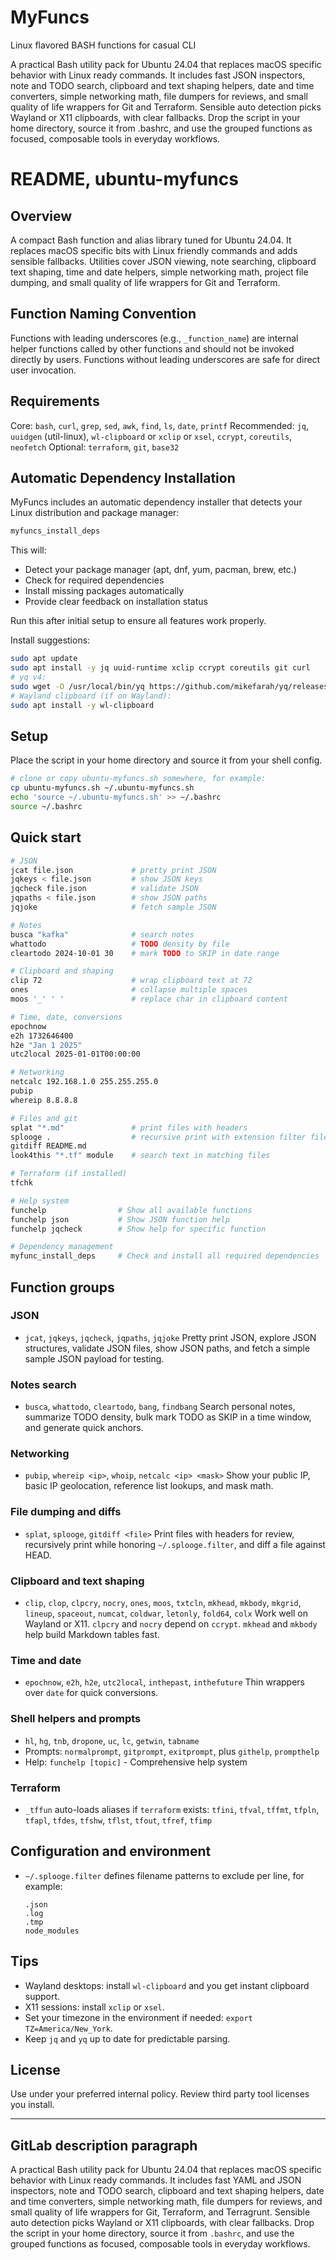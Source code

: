 # MyFuncs
Linux flavored BASH functions for casual CLI

A practical Bash utility pack for Ubuntu 24.04 that replaces macOS specific behavior with Linux ready commands. It includes fast JSON inspectors, note and TODO search, clipboard and text shaping helpers, date and time converters, simple networking math, file dumpers for reviews, and small quality of life wrappers for Git and Terraform. Sensible auto detection picks Wayland or X11 clipboards, with clear fallbacks. Drop the script in your home directory, source it from .bashrc, and use the grouped functions as focused, composable tools in everyday workflows.

# README, ubuntu-myfuncs

## Overview

A compact Bash function and alias library tuned for Ubuntu 24.04. It replaces macOS specific bits with Linux friendly commands and adds sensible fallbacks. Utilities cover JSON viewing, note searching, clipboard text shaping, time and date helpers, simple networking math, project file dumping, and small quality of life wrappers for Git and Terraform.

## Function Naming Convention

Functions with leading underscores (e.g., `_function_name`) are internal helper functions called by other functions and should not be invoked directly by users. Functions without leading underscores are safe for direct user invocation.

## Requirements

Core: `bash`, `curl`, `grep`, `sed`, `awk`, `find`, `ls`, `date`, `printf`
Recommended: `jq`, `uuidgen` (util-linux), `wl-clipboard` or `xclip` or `xsel`, `ccrypt`, `coreutils`, `neofetch`
Optional: `terraform`, `git`, `base32`

## Automatic Dependency Installation

MyFuncs includes an automatic dependency installer that detects your Linux distribution and package manager:

```bash
myfuncs_install_deps
```

This will:
- Detect your package manager (apt, dnf, yum, pacman, brew, etc.)
- Check for required dependencies
- Install missing packages automatically
- Provide clear feedback on installation status

Run this after initial setup to ensure all features work properly.

Install suggestions:

```bash
sudo apt update
sudo apt install -y jq uuid-runtime xclip ccrypt coreutils git curl
# yq v4:
sudo wget -O /usr/local/bin/yq https://github.com/mikefarah/yq/releases/latest/download/yq_linux_amd64 && sudo chmod +x /usr/local/bin/yq
# Wayland clipboard (if on Wayland):
sudo apt install -y wl-clipboard
```

## Setup

Place the script in your home directory and source it from your shell config.

```bash
# clone or copy ubuntu-myfuncs.sh somewhere, for example:
cp ubuntu-myfuncs.sh ~/.ubuntu-myfuncs.sh
echo 'source ~/.ubuntu-myfuncs.sh' >> ~/.bashrc
source ~/.bashrc
```

## Quick start

```bash
# JSON
jcat file.json             # pretty print JSON
jqkeys < file.json         # show JSON keys
jqcheck file.json          # validate JSON
jqpaths < file.json        # show JSON paths
jqjoke                     # fetch sample JSON

# Notes
busca "kafka"              # search notes
whattodo                   # TODO density by file
cleartodo 2024-10-01 30    # mark TODO to SKIP in date range

# Clipboard and shaping
clip 72                    # wrap clipboard text at 72
ones                       # collapse multiple spaces
moos '_' ' '               # replace char in clipboard content

# Time, date, conversions
epochnow
e2h 1732646400
h2e "Jan 1 2025"
utc2local 2025-01-01T00:00:00

# Networking
netcalc 192.168.1.0 255.255.255.0
pubip
whereip 8.8.8.8

# Files and git
splat "*.md"               # print files with headers
splooge .                  # recursive print with extension filter file
gitdiff README.md
look4this "*.tf" module    # search text in matching files

# Terraform (if installed)
tfchk

# Help system
funchelp                # Show all available functions
funchelp json           # Show JSON function help
funchelp jqcheck        # Show help for specific function

# Dependency management
myfunc_install_deps     # Check and install all required dependencies
```

## Function groups

### JSON

* `jcat`, `jqkeys`, `jqcheck`, `jqpaths`, `jqjoke`
  Pretty print JSON, explore JSON structures, validate JSON files, show JSON paths, and fetch a simple sample JSON payload for testing.

### Notes search

* `busca`, `whattodo`, `cleartodo`, `bang`, `findbang`
  Search personal notes, summarize TODO density, bulk mark TODO as SKIP in a time window, and generate quick anchors.

### Networking

* `pubip`, `whereip <ip>`, `whoip`, `netcalc <ip> <mask>`
  Show your public IP, basic IP geolocation, reference list lookups, and mask math.

### File dumping and diffs

* `splat`, `splooge`, `gitdiff <file>`
  Print files with headers for review, recursively print while honoring `~/.splooge.filter`, and diff a file against HEAD.

### Clipboard and text shaping

* `clip`, `clop`, `clpcry`, `nocry`, `ones`, `moos`, `txtcln`, `mkhead`, `mkbody`, `mkgrid`, `lineup`, `spaceout`, `numcat`, `coldwar`, `letonly`, `fold64`, `colx`
  Work well on Wayland or X11. `clpcry` and `nocry` depend on `ccrypt`. `mkhead` and `mkbody` help build Markdown tables fast.

### Time and date

* `epochnow`, `e2h`, `h2e`, `utc2local`, `inthepast`, `inthefuture`
  Thin wrappers over `date` for quick conversions.

### Shell helpers and prompts

* `hl`, `hg`, `tnb`, `dropone`, `uc`, `lc`, `getwin`, `tabname`
* Prompts: `normalprompt`, `gitprompt`, `exitprompt`, plus `githelp`, `prompthelp`
* Help: `funchelp [topic]` - Comprehensive help system

### Terraform

* `_tffun` auto-loads aliases if `terraform` exists: `tfini`, `tfval`, `tffmt`, `tfpln`, `tfapl`, `tfdes`, `tfshw`, `tflst`, `tfout`, `tfref`, `tfimp`

## Configuration and environment

* `~/.splooge.filter` defines filename patterns to exclude per line, for example:

  ```
  .json
  .log
  .tmp
  node_modules
  ```

## Tips

* Wayland desktops: install `wl-clipboard` and you get instant clipboard support.
* X11 sessions: install `xclip` or `xsel`.
* Set your timezone in the environment if needed: `export TZ=America/New_York`.
* Keep `jq` and `yq` up to date for predictable parsing.

## License

Use under your preferred internal policy. Review third party tool licenses you install.

---

## GitLab description paragraph

A practical Bash utility pack for Ubuntu 24.04 that replaces macOS specific behavior with Linux ready commands. It includes fast YAML and JSON inspectors, note and TODO search, clipboard and text shaping helpers, date and time converters, simple networking math, file dumpers for reviews, and small quality of life wrappers for Git, Terraform, and Terragrunt. Sensible auto detection picks Wayland or X11 clipboards, with clear fallbacks. Drop the script in your home directory, source it from `.bashrc`, and use the grouped functions as focused, composable tools in everyday workflows.
